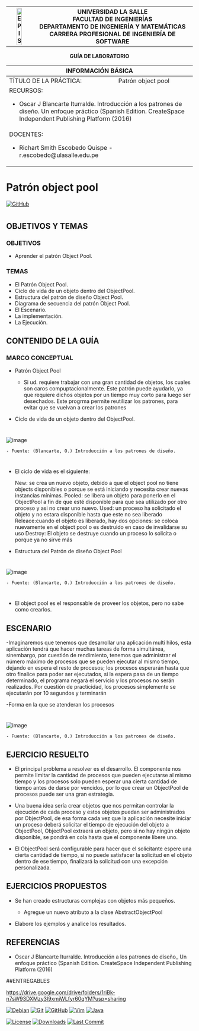 <div align="center">
<table>
    <theader>
        <tr>
            <th><img src="https://github.com/rescobedoulasalle/git_github/blob/main/ulasalle.png?raw=true" alt="EPIS" style="width:50%; height:auto"/></th>
            <th>
                <span style="font-weight:bold;">UNIVERSIDAD LA SALLE</span><br />
                <span style="font-weight:bold;">FACULTAD DE INGENIERÍAS</span><br />
                <span style="font-weight:bold;">DEPARTAMENTO DE INGENIERÍA Y MATEMÁTICAS</span><br />
                <span style="font-weight:bold;">CARRERA PROFESIONAL DE INGENIERÍA DE SOFTWARE</span>
            </th>            
        </tr>
    </theader>
    
</table>
</div>

<div align="center">
<span style="font-weight:bold;">GUÍA DE LABORATORIO</span><br />
</div>

<table>
    <theader>
        <tr><th colspan="2">INFORMACIÓN BÁSICA</th></tr>
    </theader>
<tbody>

<tr><td>TÍTULO DE LA PRÁCTICA:</td><td>Patrón object pool</td></tr>
<tr><td colspan="2">RECURSOS:
    <ul>
    <li>Oscar J Blancarte Iturralde. Introducción a los patrones de diseño. Un enfoque práctico (Spanish Edition. CreateSpace Independent Publishing Platform (2016)</li>
    </ul>
</td>
</<tr>
<tr><td colspan="2">DOCENTES:
    <ul>
        <li>Richart Smith Escobedo Quispe  - r.escobedo@ulasalle.edu.pe</li>
    </ul>
</td>
</<tr>
</tdbody>
</table>

# Patrón object pool


[![GitHub][GitHub]][github-site]


#

## OBJETIVOS Y TEMAS

### OBJETIVOS
- Aprender el patrón Object Pool.

### TEMAS
-   El Patrón Object Pool.
-   Ciclo de vida de un objeto dentro del ObjectPool.
-   Estructura del patrón de diseño Object Pool.
-   Diagrama de secuencia del patrón Object Pool.
-   El Escenario.
-   La implementación.
-   La Ejecución.

## CONTENIDO DE LA GUÍA

### MARCO CONCEPTUAL

-   Patrón Object Pool
    -   Si ud. requiere trabajar con una gran cantidad de objetos, los cuales son caros compuptacionalmente. Este patrón puede ayudarlo, ya que requiere dichos objetos por un tiempo muy corto para luego ser desechados. Este progrma permite reutilizar los patrones, para evitar que se vuelvan a crear los patrones

-   Ciclo de vida de un objeto dentro del ObjectPool.
   #
   ![image](https://user-images.githubusercontent.com/103951460/176883323-996c5da9-796a-49d2-a00d-27d4175eb304.png)


    - Fuente: (Blancarte, O.) Introducción a los patrones de diseño.
#
- El ciclo de vida es el siguiente:
    
   New: se crea un nuevo objeto, debido a que el object pool no tiene objects disponibles o porque se está iniciando y necesita crear nuevas  instancias mínimas.
   Pooled: se libera un objeto para ponerlo en el ObjectPool a fin de que esté disponible para que sea utilizado por otro proceso y asi no crear uno nuevo.
   Used: un proceso ha solicitado el objeto y no estara disponible hasta que este no sea liberado 
   Releace:cuando el objeto es liberado, hay dos opciones: se coloca nuevamente en el object pool o es destruido en caso de invalidarse su uso
   Destroy: El objeto se destruye cuando un proceso lo solicita  o porque ya no sirve más
    
-   Estructura del Patrón de diseño Object Pool
  #
  ![image](https://user-images.githubusercontent.com/103951460/176885069-d907a133-a34b-43b4-9ec7-6eff294afdc0.png)
   
    - Fuente: (Blancarte, O.) Introducción a los patrones de diseño.
    
#    
- El object pool es el responsable de proveer los objetos, pero no sabe como crearlos.

## ESCENARIO
-Imaginaremos que tenemos que desarrollar una aplicación multi hilos, esta aplicación tendrá que hacer muchas tareas de forma simultánea, sinembargo, por cuestión de rendimiento, tenemos que administrar el número máximo de procesos que se pueden ejecutar al mismo tiempo, dejando en espera el resto de procesos; los procesos esperarán hasta que otro finalice para poder ser ejecutados, si la espera pasa de un tiempo determinado, el programa negará el servicio y los procesos no serán realizados.
Por cuestión de practicidad, los procesos simplemente se ejecutarán por 10 segundos y terminarán

-Forma en la que se atenderan los procesos
#
   ![image](https://user-images.githubusercontent.com/103951460/176884726-505fd2c5-332d-4645-ab37-d042e51d7c49.png)

    
    - Fuente: (Blancarte, O.) Introducción a los patrones de diseño.

## EJERCICIO RESUELTO
- El principal problema a resolver es el desarrollo. El componente nos permite limitar la cantidad de procesos que pueden ejecutarse al mismo tiempo y los procesos solo pueden esperar una cierta cantidad de tiempo antes de darse por vencidos, por lo que crear un ObjectPool de procesos puede ser una gran estrategia.

- Una buena idea sería crear objetos que nos permitan controlar la ejecución de cada proceso y estos objetos puedan ser administrados por ObjectPool, de esa forma cada vez que la aplicación necesite iniciar un proceso deberá solicitar el tiempo de ejecución del objeto a ObjectPool, ObjectPool extraerá un objeto, pero si no hay ningún objeto disponible, se pondrá en cola hasta que el componente libere uno.

- El ObjectPool será configurable para hacer que el solicitante espere una cierta cantidad de tiempo, si no puede satisfacer la solicitud en el objeto dentro de ese tiempo, finalizará la solicitud con una excepción personalizada.

## EJERCICIOS PROPUESTOS

-   Se han creado estructuras complejas con objetos más pequeños.
    -   Agregue un nuevo atributo a la clase AbstractObjectPool 
    
    
-   Elabore los ejemplos y analice los resultados.


## REFERENCIAS
-   Oscar J Blancarte Iturralde. Introducción a los patrones de diseño_ Un enfoque práctico (Spanish Edition. CreateSpace Independent Publishing Platform (2016)

##ENTREGABLES

https://drive.google.com/drive/folders/1riBk-n7sW93DXMzy3l9xmjWLfyr60qYM?usp=sharing

[license]: https://img.shields.io/github/license/rescobedoulasalle/git_github?label=rescobedoulasalle
[license-file]: https://github.com/rescobedoulasalle/git_github/blob/main/LICENSE

[downloads]: https://img.shields.io/github/downloads/rescobedoulasalle/git_github/total?label=Downloads
[releases]: https://github.com/rescobedoulasalle/git_github/releases/

[last-commit]: https://img.shields.io/github/last-commit/rescobedoulasalle/git_github?label=Last%20Commit

[Debian]: https://img.shields.io/badge/Debian-D70A53?style=for-the-badge&logo=debian&logoColor=white
[debian-site]: https://www.debian.org/index.es.html

[Git]: https://img.shields.io/badge/git-%23F05033.svg?style=for-the-badge&logo=git&logoColor=white
[git-site]: https://git-scm.com/

[GitHub]: https://img.shields.io/badge/github-%23121011.svg?style=for-the-badge&logo=github&logoColor=white
[github-site]: https://github.com/

[Vim]: https://img.shields.io/badge/VIM-%2311AB00.svg?style=for-the-badge&logo=vim&logoColor=white
[vim-site]: https://www.vim.org/

[Java]: https://img.shields.io/badge/java-%23ED8B00.svg?style=for-the-badge&logo=java&logoColor=white
[java-site]: https://docs.oracle.com/javase/tutorial/


[![Debian][Debian]][debian-site]
[![Git][Git]][git-site]
[![GitHub][GitHub]][github-site]
[![Vim][Vim]][vim-site]
[![Java][Java]][java-site]

[![License][license]][license-file]
[![Downloads][downloads]][releases]
[![Last Commit][last-commit]][releases]
